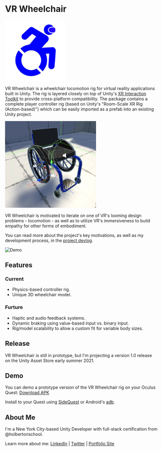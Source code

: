# VR Wheelchair

<img alt="VRWC Logo" src="./Assets/Textures/vr-wheelchair-logo.png" width="200">

VR Wheelchair is a wheelchair locomotion rig for virtual reality applications built in Unity. The rig is layered closely on top of Unity's [XR Interaction Toolkit](https://docs.unity3d.com/Packages/com.unity.xr.interaction.toolkit@1.0/manual/index.html) to provide cross-platform compatibility. The package contains a complete player controller rig (based on Unity's "Room-Scale XR Rig (Action-based)") which can be easily imported as a prefab into an existing Unity project.

<img alt="Rig" src="./captures/rig.png" width="300">

VR Wheelchair is motivated to iterate on one of VR's looming design problems - locomotion - as well as to utilize VR's immersiveness to build empathy for other forms of embodiment.

You can read more about the project's key motivations, as well as my development process, in the [project devlog](https://justinmajetich.medium.com/vr-wheelchair-devlog-ce51023c1b00).

<img alt="Demo" src="./captures/demo-short.gif" width="300">

## Features

### Current

- Physics-based controller rig.
- Unique 3D wheelchair model.

### Furture

- Haptic and audio feedback systems.
- Dynamic braking using value-based input vs. binary input.
- Rig/model scalability to allow a custom fit for variable body sizes.

## Release

VR Wheelchair is still in prototype, but I'm projecting a version 1.0 release on the Unity Asset Store early summer 2021.

## Demo

You can demo a prototype version of the VR Wheelchair rig on your Oculus Quest: [Download APK](https://drive.google.com/file/d/1JvLnPTRQp6nLgtoKSW6U6pl9jDtZysRV/view?usp=sharing)

Install to your Quest using [SideQuest](https://sidequestvr.com/setup-howto) or Android's [adb](https://developer.android.com/studio/command-line/adb).

## About Me

I'm a New York City-based Unity Developer with full-stack certification from @holbertonschool.

Learn more about me: [LinkedIn](https://www.linkedin.com/in/justin-majetich/) | [Twitter](https://twitter.com/home) | [Portfolio Site](www.justinmajetich.com)